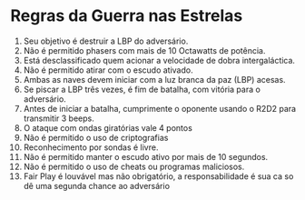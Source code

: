 # Regras da Guerra nas Estrelas

1. Seu objetivo é destruir a LBP do adversário.
2. Não é permitido phasers com mais de 10 Octawatts de potência.
3. Está desclassificado quem acionar a velocidade de dobra intergaláctica.
4. Não é permitido atirar com o escudo ativado.
5. Ambas as naves devem iniciar com a luz branca da paz (LBP) acesas.
6. Se piscar a LBP três vezes, é fim de batalha, com vitória para o adversário.
7. Antes de iniciar a batalha, cumprimente o oponente usando o R2D2 para transmitir 3 beeps.
8. O ataque com ondas giratórias vale 4 pontos
9. Não é permitido o uso de criptografias
10. Reconhecimento por sondas é livre.
11. Não é permitido manter o escudo ativo por mais de 10 segundos.
12. Não é permitido o uso de cheats ou programas maliciosos.
13. Fair Play é louvável mas não obrigatório, a responsabilidade é sua ca    so dê uma segunda chance ao adversário
